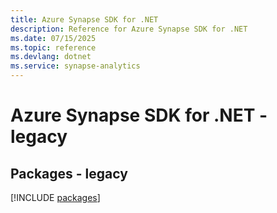 ```yaml
---
title: Azure Synapse SDK for .NET
description: Reference for Azure Synapse SDK for .NET
ms.date: 07/15/2025
ms.topic: reference
ms.devlang: dotnet
ms.service: synapse-analytics
---
```

# Azure Synapse SDK for .NET - legacy
## Packages - legacy
[!INCLUDE [packages](synapse-index.md)]
